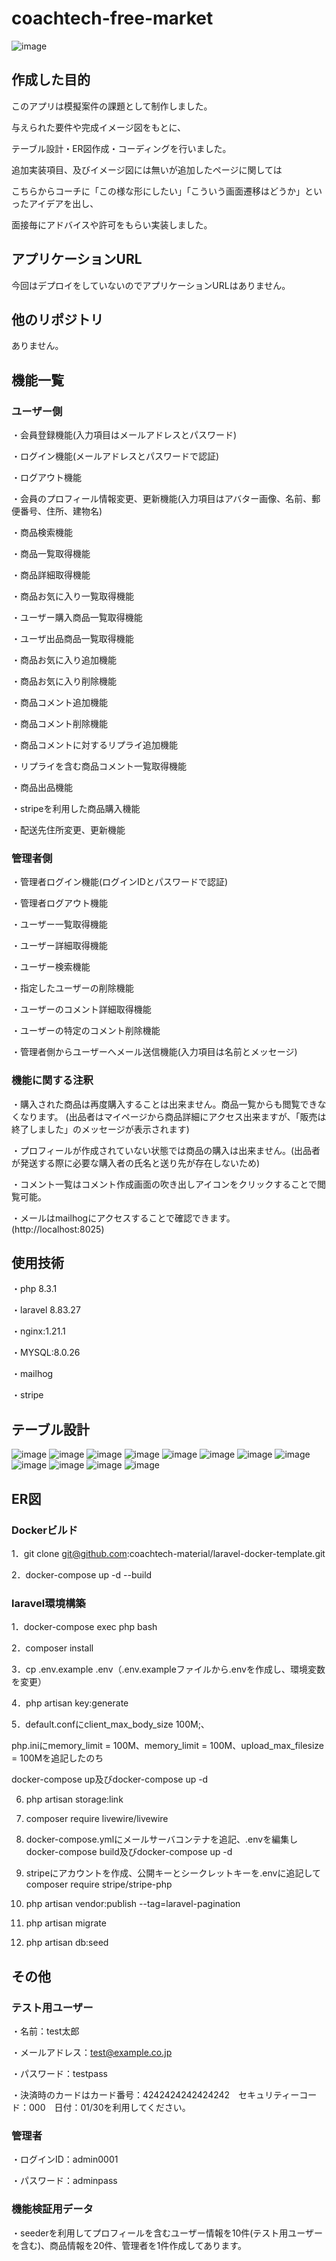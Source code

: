 # coachtech-free-market

![image](https://github.com/user-attachments/assets/b82e37d7-bdfd-48e7-abcc-0cbea1ffa674)


## 作成した目的

このアプリは模擬案件の課題として制作しました。

与えられた要件や完成イメージ図をもとに、

テーブル設計・ER図作成・コーディングを行いました。

追加実装項目、及びイメージ図には無いが追加したページに関しては

こちらからコーチに「この様な形にしたい」「こういう画面遷移はどうか」といったアイデアを出し、

面接毎にアドバイスや許可をもらい実装しました。

## アプリケーションURL

今回はデプロイをしていないのでアプリケーションURLはありません。

## 他のリポジトリ

ありません。

## 機能一覧

### ユーザー側

・会員登録機能(入力項目はメールアドレスとパスワード)

・ログイン機能(メールアドレスとパスワードで認証)

・ログアウト機能

・会員のプロフィール情報変更、更新機能(入力項目はアバター画像、名前、郵便番号、住所、建物名)

・商品検索機能

・商品一覧取得機能

・商品詳細取得機能

・商品お気に入り一覧取得機能

・ユーザー購入商品一覧取得機能

・ユーザ出品商品一覧取得機能

・商品お気に入り追加機能

・商品お気に入り削除機能

・商品コメント追加機能

・商品コメント削除機能

・商品コメントに対するリプライ追加機能

・リプライを含む商品コメント一覧取得機能

・商品出品機能

・stripeを利用した商品購入機能

・配送先住所変更、更新機能

### 管理者側

・管理者ログイン機能(ログインIDとパスワードで認証)

・管理者ログアウト機能

・ユーザー一覧取得機能

・ユーザー詳細取得機能

・ユーザー検索機能

・指定したユーザーの削除機能

・ユーザーのコメント詳細取得機能

・ユーザーの特定のコメント削除機能

・管理者側からユーザーへメール送信機能(入力項目は名前とメッセージ)

### 機能に関する注釈

・購入された商品は再度購入することは出来ません。商品一覧からも閲覧できなくなります。
(出品者はマイページから商品詳細にアクセス出来ますが、「販売は終了しました」のメッセージが表示されます)

・プロフィールが作成されていない状態では商品の購入は出来ません。(出品者が発送する際に必要な購入者の氏名と送り先が存在しないため)

・コメント一覧はコメント作成画面の吹き出しアイコンをクリックすることで閲覧可能。

・メールはmailhogにアクセスすることで確認できます。(http://localhost:8025)

## 使用技術

・php 8.3.1

・laravel 8.83.27

・nginx:1.21.1

・MYSQL:8.0.26

・mailhog

・stripe

## テーブル設計

![image](https://github.com/user-attachments/assets/5c786325-89ca-418d-9e52-5f337d57bf34)
![image](https://github.com/user-attachments/assets/0f5ab473-5b79-4f14-ad82-f5a57c2f9c2e)
![image](https://github.com/user-attachments/assets/a4457bc5-ac0f-41b3-a667-c3b29e4cfc26)
![image](https://github.com/user-attachments/assets/f2febc2d-0557-4538-897d-d7a29af9fe4d)
![image](https://github.com/user-attachments/assets/594c044b-6ad5-44a2-82c9-a9dba8c89b29)
![image](https://github.com/user-attachments/assets/62a61cbc-b04b-4149-9547-112787d9618a)
![image](https://github.com/user-attachments/assets/4bc09126-546e-4fab-b55a-da1236e9cd83)
![image](https://github.com/user-attachments/assets/eb777901-0c86-4466-88ff-f0afb8f10105)
![image](https://github.com/user-attachments/assets/157b7a74-1aee-4966-b84a-bf8b1df2bcb4)
![image](https://github.com/user-attachments/assets/c4d24bd6-6981-46a6-88a8-0f408589067d)
![image](https://github.com/user-attachments/assets/5c7503c1-a120-4d36-b1a7-eb1230121ffa)
![image](https://github.com/user-attachments/assets/7f2ee1df-06a2-45b8-8f2b-43944ceba3d8)

## ER図

### Dockerビルド

1．git clone git@github.com:coachtech-material/laravel-docker-template.git

2．docker-compose up -d --build

### laravel環境構築

1．docker-compose exec php bash

2．composer install

3．cp .env.example .env（.env.exampleファイルから.envを作成し、環境変数を変更）

4．php artisan key:generate

5．default.confにclient_max_body_size 100M;、

php.iniにmemory_limit = 100M、memory_limit = 100M、upload_max_filesize = 100Mを追記したのち

docker-compose up及びdocker-compose up -d

6. php artisan storage:link

7. composer require livewire/livewire

8. docker-compose.ymlにメールサーバコンテナを追記、.envを編集しdocker-compose build及びdocker-compose up -d

9. stripeにアカウントを作成、公開キーとシークレットキーを.envに追記してcomposer require stripe/stripe-php

10. php artisan vendor:publish --tag=laravel-pagination

11. php artisan migrate

12. php artisan db:seed

## その他

### テスト用ユーザー

・名前：test太郎

・メールアドレス：test@example.co.jp

・パスワード：testpass

・決済時のカードはカード番号：4242424242424242　セキュリティーコード：000　日付：01/30を利用してください。

### 管理者

・ログインID：admin0001

・パスワード：adminpass

### 機能検証用データ

・seederを利用してプロフィールを含むユーザー情報を10件(テスト用ユーザーを含む)、商品情報を20件、管理者を1件作成してあります。
